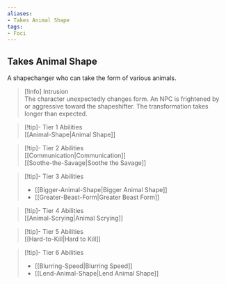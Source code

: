 ```yaml
---
aliases:
- Takes Animal Shape
tags:
- Foci
---
```


  
## Takes Animal Shape  
A shapechanger who can take the form of various animals.  
 >[!info] Intrusion  
>The character unexpectedly changes form. An NPC is frightened by or aggressive toward the shapeshifter. The transformation takes longer than expected.   

>[!tip]- Tier 1 Abilities  
>[[Animal-Shape|Animal Shape]]  

>[!tip]- Tier 2 Abilities  
>[[Communication|Communication]]  
>[[Soothe-the-Savage|Soothe the Savage]]  

>[!tip]- Tier 3 Abilities  
>- [[Bigger-Animal-Shape|Bigger Animal Shape]]  
>- [[Greater-Beast-Form|Greater Beast Form]]  

>[!tip]- Tier 4 Abilities  
>[[Animal-Scrying|Animal Scrying]]  

>[!tip]- Tier 5 Abilities  
>[[Hard-to-Kill|Hard to Kill]]  

>[!tip]- Tier 6 Abilities  
>- [[Blurring-Speed|Blurring Speed]]  
>- [[Lend-Animal-Shape|Lend Animal Shape]]